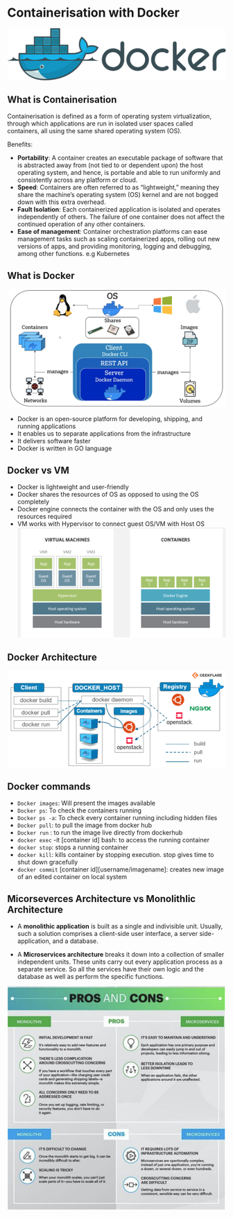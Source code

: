 # Containerisation with Docker
![img](img/1280px-Docker_(container_engine)_logo.svg.png)

## What is Containerisation 

Containerisation is defined as a form of operating system virtualization, through which applications are run in isolated user spaces called containers, all using the same shared operating system (OS).

Benefits:

- **Portability**: A container creates an executable package of software that is abstracted away from (not tied to or dependent upon) the host operating system, and hence, is portable and able to run uniformly and consistently across any platform or cloud. 
- **Speed**:  Containers are often referred to as “lightweight,” meaning they share the machine’s operating system (OS) kernel and are not bogged down with this extra overhead. 
- **Fault Isolation**: Each containerized application is isolated and operates independently of others. The failure of one container does not affect the continued operation of any other containers.
- **Ease of management**: Container orchestration platforms can ease management tasks such as scaling containerized apps, rolling out new versions of apps, and providing monitoring, logging and debugging, among other functions. e.g Kubernetes


## What is Docker

![img](img/docker.png)

- Docker is an open-source platform for developing, shipping, and running applications
- It enables us to separate applications from the infrastructure
- It delivers software faster
- Docker is written in GO language

## Docker vs VM 
- Docker is lightweight and user-friendly
- Docker shares the resources of OS as opposed to using the OS completely
- Docker engine connects the container with the OS and only uses the resources required
- VM works with Hypervisor to connect guest OS/VM with Host OS
![img](img/vmvsdocker.png)

## Docker Architecture 
![img](img/docker-architecture-609x270.webp)

## Docker commands
- `Docker images`: Will present the images available
- `Docker ps`: To check the containers running
- `Docker ps -a`: To check every container running including hidden files
- `Docker pull`: to pull the image from docker hub
- `Docker run` : to run the image live directly from dockerhub
- `docker exec` -it [container id] bash: to access the running container
- `docker stop`: stops a running container
- `docker kill`: kills container by stopping execution. stop gives time to shut down gracefully
- `docker commit` [container id][username/imagename]: creates new image of an edited container on local system

## Micorseverces Architecture vs Monolithlic Architecture

- A **monolithic application** is built as a single and indivisible unit. Usually, such a solution comprises a client-side user interface, a server side-application, and a database.

- A **Microservices architecture** breaks it down into a collection of smaller independent units. These units carry out every application process as a separate service. So all the services have their own logic and the database as well as perform the specific functions.

![img](img/monovsmicro.png)